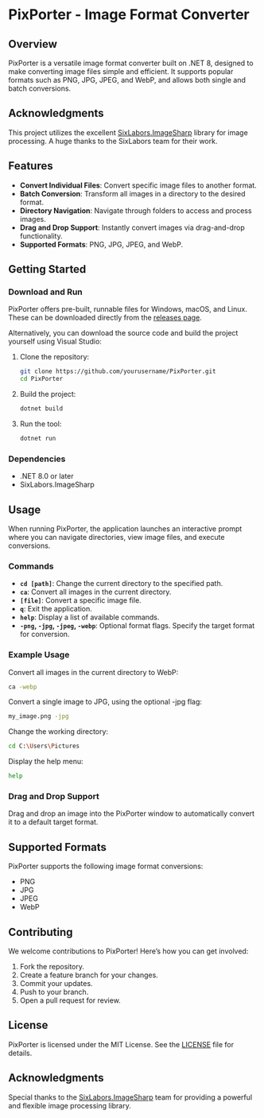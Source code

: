 # PixPorter - Image Format Converter

## Overview

PixPorter is a versatile image format converter built on .NET 8, designed to make converting image files simple and efficient. It supports popular formats such as PNG, JPG, JPEG, and WebP, and allows both single and batch conversions.

## Acknowledgments

This project utilizes the excellent [SixLabors.ImageSharp](https://github.com/SixLabors/ImageSharp) library for image processing. A huge thanks to the SixLabors team for their work.

## Features

- **Convert Individual Files**: Convert specific image files to another format.
- **Batch Conversion**: Transform all images in a directory to the desired format.
- **Directory Navigation**: Navigate through folders to access and process images.
- **Drag and Drop Support**: Instantly convert images via drag-and-drop functionality.
- **Supported Formats**: PNG, JPG, JPEG, and WebP.

## Getting Started

### Download and Run

PixPorter offers pre-built, runnable files for Windows, macOS, and Linux. These can be downloaded directly from the [releases page](#).

Alternatively, you can download the source code and build the project yourself using Visual Studio:

1. Clone the repository:
   ```bash
   git clone https://github.com/yourusername/PixPorter.git
   cd PixPorter
   ```

2. Build the project:
   ```bash
   dotnet build
   ```

3. Run the tool:
   ```bash
   dotnet run
   ```

### Dependencies

- .NET 8.0 or later
- SixLabors.ImageSharp

## Usage

When running PixPorter, the application launches an interactive prompt where you can navigate directories, view image files, and execute conversions.

### Commands

- **`cd [path]`**: Change the current directory to the specified path.
- **`ca`**: Convert all images in the current directory.
- **`[file]`**: Convert a specific image file.
- **`q`**: Exit the application.
- **`help`**: Display a list of available commands.
- **`-png`, `-jpg`, `-jpeg`, `-webp`**: Optional format flags. Specify the target format for conversion.

### Example Usage

Convert all images in the current directory to WebP:
```bash
ca -webp
```

Convert a single image to JPG, using the optional -jpg flag:
```bash
my_image.png -jpg
```

Change the working directory:
```bash
cd C:\Users\Pictures
```

Display the help menu:
```bash
help
```

### Drag and Drop Support

Drag and drop an image into the PixPorter window to automatically convert it to a default target format.

## Supported Formats

PixPorter supports the following image format conversions:

- PNG
- JPG
- JPEG
- WebP

## Contributing

We welcome contributions to PixPorter! Here’s how you can get involved:

1. Fork the repository.
2. Create a feature branch for your changes.
3. Commit your updates.
4. Push to your branch.
5. Open a pull request for review.

## License

PixPorter is licensed under the MIT License. See the [LICENSE](LICENSE) file for details.

## Acknowledgments

Special thanks to the [SixLabors.ImageSharp](https://github.com/SixLabors/ImageSharp) team for providing a powerful and flexible image processing library.


